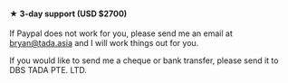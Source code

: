 #### ★ 3-day support (USD $2700)

If Paypal does not work for you,
please send me an email at bryan@tada.asia and
I will work things out for you.

If you would like to send me a cheque or bank transfer, please send it to DBS TADA PTE. LTD.
